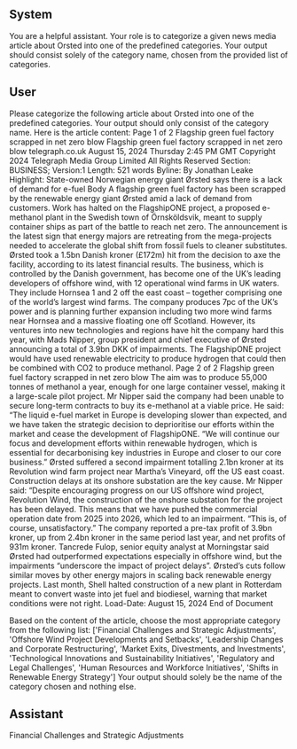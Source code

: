 ## System

You are a helpful assistant. Your role is to categorize a given news media article about Orsted into one of the predefined categories. Your output should consist solely of the category name, chosen from the provided list of categories.

## User


Please categorize the following article about Orsted into one of the predefined categories. 
Your output should only consist of the category name.
Here is the article content: Page 1 of 2
Flagship green fuel factory scrapped in net zero blow
Flagship green fuel factory scrapped in net zero blow
telegraph.co.uk
August 15, 2024 Thursday 2:45 PM GMT
Copyright 2024 Telegraph Media Group Limited All Rights Reserved
Section: BUSINESS; Version:1
Length: 521 words
Byline: By Jonathan Leake
Highlight: State-owned Norwegian energy giant Ørsted says there is a lack of demand for e-fuel
Body
A flagship green fuel factory has been scrapped by the renewable energy giant Ørsted  amid a lack of demand 
from customers.
Work has halted on the FlagshipONE project, a proposed e-methanol plant in the Swedish town of Örnsköldsvik, 
meant to supply container ships as part of the battle to reach net zero.
The announcement is the latest sign that energy majors are retreating from the mega-projects needed to accelerate 
the global shift from fossil fuels to cleaner substitutes. 
Ørsted took a 1.5bn Danish kroner (£172m) hit from the decision to axe the facility, according to its latest financial 
results.
The business, which is controlled by the Danish government, has become one of the UK’s leading developers of 
offshore wind, with 12 operational wind farms in UK waters.
They include Hornsea 1 and 2 off the east coast – together comprising one of the world’s largest wind farms.
The company produces 7pc of the UK’s power and is planning further expansion including two more wind farms 
near Hornsea  and a massive floating one off Scotland.
However, its ventures into new technologies and regions have hit the company hard this year, with Mads Nipper, 
group president and chief executive of Ørsted announcing a total of 3.9bn DKK of impairments.
The FlagshipONE project would have used renewable electricity to produce hydrogen that could then be combined 
with CO2 to produce methanol.
Page 2 of 2
Flagship green fuel factory scrapped in net zero blow
The aim was to produce 55,000 tonnes of methanol a year, enough for one large container vessel, making it a 
large-scale pilot project.
Mr Nipper said the company had been unable to secure long-term contracts to buy its e-methanol at a viable price.
He said: “The liquid e-fuel market in Europe is developing slower than expected, and we have taken the strategic 
decision to deprioritise our efforts within the market and cease the development of FlagshipONE.
“We will continue our focus and development efforts within renewable hydrogen, which is essential for 
decarbonising key industries in Europe and closer to our core business.”
Ørsted suffered a second impairment totalling 2.1bn kroner at its Revolution wind farm project near Martha’s 
Vineyard, off the US east coast. Construction delays at its onshore substation are the key cause.
Mr Nipper said: “Despite encouraging progress on our US offshore wind project, Revolution Wind, the construction 
of the onshore substation for the project has been delayed. This means that we have pushed the commercial 
operation date from 2025 into 2026, which led to an impairment.
“This is, of course, unsatisfactory.”
The company reported a pre-tax profit of 3.9bn kroner, up from 2.4bn kroner in the same period last year, and net 
profits of 931m kroner.
Tancrede Fulop, senior equity analyst at Morningstar said Ørsted had outperformed expectations especially in 
offshore wind, but the impairments “underscore the impact of project delays”.
Ørsted’s cuts follow similar moves by other energy majors in scaling back renewable energy projects.
Last month, Shell halted construction of a new plant in Rotterdam meant to convert waste into jet fuel and biodiesel, 
warning that market conditions were not right.
Load-Date: August 15, 2024
End of Document

Based on the content of the article, choose the most appropriate category from the following list: ['Financial Challenges and Strategic Adjustments', 'Offshore Wind Project Developments and Setbacks', 'Leadership Changes and Corporate Restructuring', 'Market Exits, Divestments, and Investments', 'Technological Innovations and Sustainability Initiatives', 'Regulatory and Legal Challenges', 'Human Resources and Workforce Initiatives', 'Shifts in Renewable Energy Strategy']
Your output should solely be the name of the category chosen and nothing else.
            

## Assistant

Financial Challenges and Strategic Adjustments


